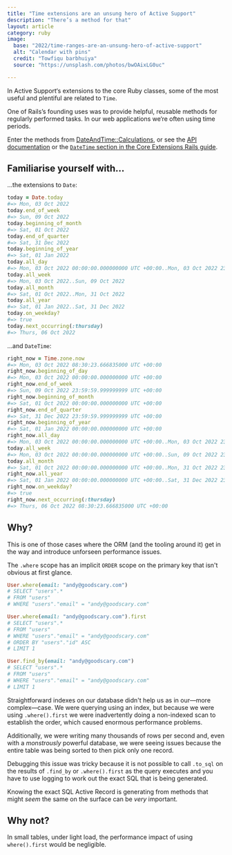 ```yaml
---
title: "Time extensions are an unsung hero of Active Support"
description: "There’s a method for that"
layout: article
category: ruby
image:
  base: "2022/time-ranges-are-an-unsung-hero-of-active-support"
  alt: "Calendar with pins"
  credit: "Towfiqu barbhuiya"
  source: "https://unsplash.com/photos/bwOAixLG0uc"

---
```


In Active Support‘s extensions to the core Ruby classes, some of the most useful and plentiful are related to `Time`.

One of Rails’s founding uses was to provide helpful, reusable methods for regularly performed tasks. In our web applications we‘re often using time periods.

Enter the methods from [DateAndTime::Calculations](https://github.com/rails/rails/blob/main/activesupport/lib/active_support/core_ext/date_and_time/calculations.rb), or see the [API documentation](http://api.rubyonrails.org/classes/DateAndTime/Calculations.html) or the [`DateTime` section in the Core Extensions Rails guide](http://guides.rubyonrails.org/active_support_core_extensions.html#extensions-to-datetime).


## Familiarise yourself with...

...the extensions to `Date`:

```ruby
today = Date.today
#=> Mon, 03 Oct 2022
today.end_of_week
#=> Sun, 09 Oct 2022
today.beginning_of_month
#=> Sat, 01 Oct 2022
today.end_of_quarter
#=> Sat, 31 Dec 2022
today.beginning_of_year
#=> Sat, 01 Jan 2022
today.all_day
#=> Mon, 03 Oct 2022 00:00:00.000000000 UTC +00:00..Mon, 03 Oct 2022 23:59:59.999999999 UTC +00:00
today.all_week
#=> Mon, 03 Oct 2022..Sun, 09 Oct 2022
today.all_month
#=> Sat, 01 Oct 2022..Mon, 31 Oct 2022
today.all_year
#=> Sat, 01 Jan 2022..Sat, 31 Dec 2022
today.on_weekday?
#=> true
today.next_occurring(:thursday)
#=> Thurs, 06 Oct 2022
```

...and `DateTime`:

```ruby
right_now = Time.zone.now
#=> Mon, 03 Oct 2022 08:30:23.666835000 UTC +00:00
right_now.beginning_of_day
#=> Mon, 03 Oct 2022 00:00:00.000000000 UTC +00:00
right_now.end_of_week
#=> Sun, 09 Oct 2022 23:59:59.999999999 UTC +00:00
right_now.beginning_of_month
#=> Sat, 01 Oct 2022 00:00:00.000000000 UTC +00:00
right_now.end_of_quarter
#=> Sat, 31 Dec 2022 23:59:59.999999999 UTC +00:00
right_now.beginning_of_year
#=> Sat, 01 Jan 2022 00:00:00.000000000 UTC +00:00
right_now.all_day
#=> Mon, 03 Oct 2022 00:00:00.000000000 UTC +00:00..Mon, 03 Oct 2022 23:59:59.999999999 UTC +00:00
today.all_week
#=> Mon, 03 Oct 2022 00:00:00.000000000 UTC +00:00..Sun, 09 Oct 2022 23:59:59.999999999 UTC +00:00
today.all_month
#=> Sat, 01 Oct 2022 00:00:00.000000000 UTC +00:00..Mon, 31 Oct 2022 23:59:59.999999999 UTC +00:00
right_now.all_year
#=> Sat, 01 Jan 2022 00:00:00.000000000 UTC +00:00..Sat, 31 Dec 2022 23:59:59.999999999 UTC +00:00
right_now.on_weekday?
#=> true
right_now.next_occurring(:thursday)
#=> Thurs, 06 Oct 2022 08:30:23.666835000 UTC +00:00
```


## Why?

This is one of those cases where the ORM (and the tooling around it) get in the way and introduce unforseen performance issues.

The `.where` scope has an implicit `ORDER` scope on the primary key that isn't obvious at first glance.

```ruby
User.where(email: "andy@goodscary.com")
# SELECT "users".*
# FROM "users"
# WHERE "users"."email" = "andy@goodscary.com"

User.where(email: "andy@goodscary.com").first
# SELECT "users".*
# FROM "users"
# WHERE "users"."email" = "andy@goodscary.com"
# ORDER BY "users"."id" ASC
# LIMIT 1

User.find_by(email: "andy@goodscary.com")
# SELECT "users".*
# FROM "users"
# WHERE "users"."email" = "andy@goodscary.com"
# LIMIT 1
```

Straightforward indexes on our database didn't help us as in our—more complex—case. We were querying using an index, but because we were using `.where().first` we were inadvertently doing a non-indexed scan to establish the order, which caused enormous performance problems.

Additionally, we were writing many thousands of rows per second and, even with a _monstrously_ powerful database, we were seeing issues because the entire table was being sorted to then pick only one record.

Debugging this issue was tricky because it is not possible to call `.to_sql` on the results of `.find_by` or `.where().first` as the query executes and you have to use logging to work out the exact SQL that is being generated.

Knowing the exact SQL Active Record is generating from methods that might _seem_ the same on the surface can be _very_ important.


## Why not?

In small tables, under light load, the performance impact of using `where().first` would be negligible.

